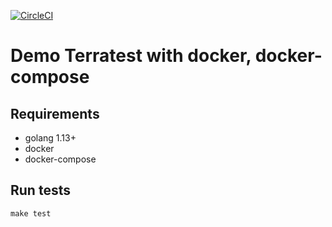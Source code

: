[![CircleCI](https://circleci.com/gh/abtris/demo-terratest-docker/tree/master.svg?style=svg)](https://circleci.com/gh/abtris/demo-terratest-docker/tree/master)

# Demo Terratest with docker, docker-compose

## Requirements

- golang 1.13+
- docker
- docker-compose

## Run tests

```
make test
```
